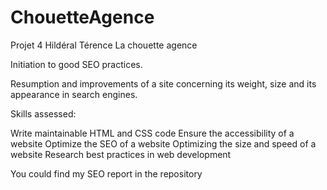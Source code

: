 # ChouetteAgence
Projet 4 Hildéral Térence La chouette agence

Initiation to good SEO practices.

Resumption and improvements of a site concerning its weight, size and its appearance in search engines.

Skills assessed: 

Write maintainable HTML and CSS code
Ensure the accessibility of a website
Optimize the SEO of a website
Optimizing the size and speed of a website
Research best practices in web development

You could find my SEO report in the repository

